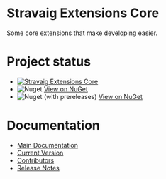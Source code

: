 # Stravaig Extensions Core

Some core extensions that make developing easier.

# Project status

* [![Stravaig Extensions Core](https://github.com/Stravaig-Projects/Stravaig.Extensions.Core/actions/workflows/build.yml/badge.svg)](https://github.com/Stravaig-Projects/Stravaig.Extensions.Core/actions/workflows/build.yml)
* ![Nuget](https://img.shields.io/nuget/v/Stravaig.Extensions.Core?color=004880&label=nuget%20stable&logo=nuget) [View on NuGet](https://www.nuget.org/packages/Stravaig.Extensions.Core)
* ![Nuget (with prereleases)](https://img.shields.io/nuget/vpre/Stravaig.Extensions.Core?color=ffffff&label=nuget%20latest&logo=nuget) [View on NuGet](https://www.nuget.org/packages/Stravaig.Extensions.Core)

# Documentation

* [Main Documentation](https://stravaig-projects.github.io/Stravaig.Extensions.Core/)
* [Current Version](https://stravaig-projects.github.io/Stravaig.Extensions.Core/v0.x/)
* [Contributors](https://stravaig-projects.github.io/Stravaig.Extensions.Core/contributors.html)
* [Release Notes](https://stravaig-projects.github.io/Stravaig.Extensions.Core/release-notes/)


